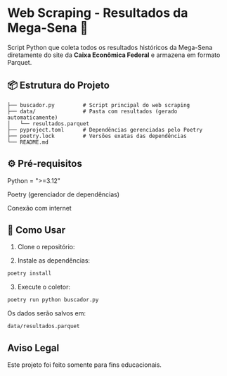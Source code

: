 # Web Scraping - Resultados da Mega-Sena 🎱

Script Python que coleta todos os resultados históricos da Mega-Sena diretamente do site da **Caixa Econômica Federal** e armazena em formato Parquet.

## 📦 Estrutura do Projeto
```
├── buscador.py         # Script principal do web scraping
├── data/               # Pasta com resultados (gerado automaticamente)
│   └── resultados.parquet
├── pyproject.toml      # Dependências gerenciadas pelo Poetry
├── poetry.lock         # Versões exatas das dependências
└── README.md
```
## ⚙️ Pré-requisitos
Python = ">=3.12"

Poetry (gerenciador de dependências)

Conexão com internet

## 🚀 Como Usar
1. Clone o repositório:

2. Instale as dependências:

```bash
poetry install
```

3. Execute o coletor:

``` bash
poetry run python buscador.py
```

Os dados serão salvos em:

```
data/resultados.parquet
```

## Aviso Legal
Este projeto foi feito somente para fins educacionais.